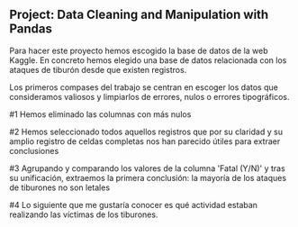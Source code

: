 ## Project: Data Cleaning and Manipulation with Pandas

Para hacer este proyecto hemos escogido la base de datos de la web Kaggle. En concreto hemos elegido una base de datos relacionada con los ataques de tiburón desde que existen registros. 

Los primeros compases del trabajo se centran en escoger los datos que consideramos valiosos y limpiarlos de errores, nulos o errores tipográficos. 

#1 
Hemos eliminado las columnas con más nulos

#2
Hemos seleccionado todos aquellos registros que por su claridad y su amplio registro de celdas completas nos han parecido útiles para extraer conclusiones

#3
Agrupando y comparando los valores de la columna 'Fatal (Y/N)' y tras su unificación, extraemos la primera conclusión: la mayoría de los ataques de tiburones no son letales

#4 
Lo siguiente que me gustaría conocer es qué actividad estaban realizando las víctimas de los tiburones.
